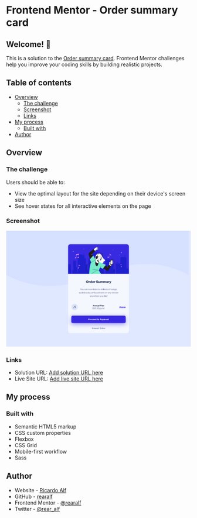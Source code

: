 # Frontend Mentor - Order summary card

## Welcome! 👋

This is a solution to the [Order summary card](https://www.frontendmentor.io/challenges/order-summary-component-QlPmajDUj/hub/order-summary-component-RigQ6BHql). Frontend Mentor challenges help you improve your coding skills by building realistic projects.

## Table of contents

- [Overview](#overview)
  - [The challenge](#the-challenge)
  - [Screenshot](#screenshot)
  - [Links](#links)
- [My process](#my-process)
  - [Built with](#built-with)
- [Author](#author)


## Overview

### The challenge

Users should be able to:

- View the optimal layout for the site depending on their device's screen size
- See hover states for all interactive elements on the page

### Screenshot

![Design preview for the Sunnyside agency landing page coding challenge](./design/screencapture.png)

### Links

- Solution URL: [Add solution URL here](https://github.com/rearalf/order-summary-component)
- Live Site URL: [Add live site URL here](hhttps://order-summary-component-red-one.vercel.app/)

## My process

### Built with

- Semantic HTML5 markup
- CSS custom properties
- Flexbox
- CSS Grid
- Mobile-first workflow
- Sass

## Author

- Website - [Ricardo Alf](https://rearalf.vercel.app/)
- GitHub - [rearalf](https://github.com/rearalf)
- Frontend Mentor - [@rearalf](https://www.frontendmentor.io/profile/rearalf)
- Twitter - [@rear_alf](https://twitter.com/rear_alf)